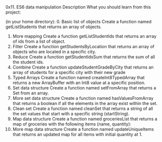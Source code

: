 0x11. ES6 data manipulation
Description
What you should learn from this project:

(in your home directory):
0. Basic list of objects
Create a function named getListStudents that returns an array of objects.
1. More mapping
Create a function getListStudentIds that returns an array of ids from a list of object.
2. Filter
Create a function getStudentsByLocation that returns an array of objects who are located in a specific city.
3. Reduce
Create a function getStudentIdsSum that returns the sum of all the student ids.
4. Combine
Create a function updateStudentGradeByCity that returns an array of students for a specific city with their new grade
5. Typed Arrays
Create a function named createInt8TypedArray that returns a new ArrayBuffer with an Int8 value at a specific position.
6. Set data structure
Create a function named setFromArray that returns a Set from an array.
7. More set data structure
Create a function named hasValuesFromArray that returns a boolean if all the elements in the array exist within the set.
8. Clean set
Create a function named cleanSet that returns a string of all the set values that start with a specific string (startString).
9. Map data structure
Create a function named groceriesList that returns a map of groceries with the following items (name, quantity):
10. More map data structure
Create a function named updateUniqueItems that returns an updated map for all items with initial quantity at 1.
